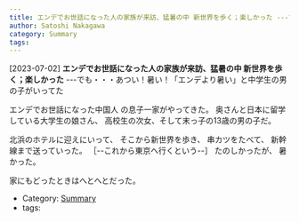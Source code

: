 ```yaml
---
title: エンデでお世話になった人の家族が来訪、猛暑の中 新世界を歩く；楽しかった ---でも・・・あつい！暑い！「エンデより暑い」と中学生の男の子がいってた
author: Satoshi Nakagawa
category: Summary
tags: 
---
```


[2023-07-02] **エンデでお世話になった人の家族が来訪、猛暑の中 新世界を歩く；楽しかった**  ---でも・・・あつい！暑い！「エンデより暑い」と中学生の男の子がいってた

 エンデでお世話になった中国人
の息子一家がやってきた。
奥さんと日本に留学している大学生の娘さん、
高校生の次女、そして末っ子の13歳の男の子だ。

北浜のホテルに迎えにいって、
そこから新世界を歩き、
串カツをたべて、
新幹線まで送っていった。
［--これから東京へ行くという--］
たのしかったが、
暑かった。

 家にもどったときはへとへとだった。

- Category: [Summary](https://merapano.github.io/categories.html#Summary)
- tags: 
